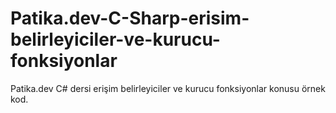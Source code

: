 # Patika.dev-C-Sharp-erisim-belirleyiciler-ve-kurucu-fonksiyonlar
Patika.dev C# dersi erişim belirleyiciler ve kurucu fonksiyonlar konusu örnek kod.
